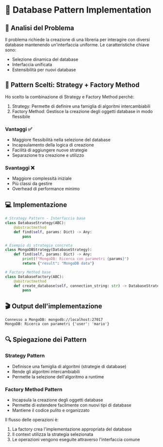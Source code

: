 # 📝 Database Pattern Implementation

## 🎯 Analisi del Problema

Il problema richiede la creazione di una libreria per interagire con diversi database mantenendo un'interfaccia uniforme. Le caratteristiche chiave sono:

- Selezione dinamica del database
- Interfaccia unificata
- Estensibilità per nuovi database

## 🎨 Pattern Scelti: Strategy + Factory Method

Ho scelto la combinazione di Strategy e Factory Method perché:

1. Strategy: Permette di definire una famiglia di algoritmi intercambiabili
2. Factory Method: Gestisce la creazione degli oggetti database in modo flessibile

### Vantaggi ✅

- Maggiore flessibilità nella selezione del database
- Incapsulamento della logica di creazione
- Facilità di aggiungere nuove strategie
- Separazione tra creazione e utilizzo

### Svantaggi ❌

- Maggiore complessità iniziale
- Più classi da gestire
- Overhead di performance minimo

## 💻 Implementazione

```python
# Strategy Pattern - Interfaccia base
class DatabaseStrategy(ABC):
    @abstractmethod
    def find(self, params: Dict) -> Any:
        pass

# Esempio di strategia concreta
class MongoDBStrategy(DatabaseStrategy):
    def find(self, params: Dict) -> Any:
        print(f"MongoDB: Ricerca con parametri {params}")
        return {"result": "MongoDB data"}

# Factory Method base
class DatabaseFactory(ABC):
    @abstractmethod
    def create_database(self, connection_string: str) -> DatabaseStrategy:
        pass
```

## 🎬 Output dell'implementazione

```
Connesso a MongoDB: mongodb://localhost:27017
MongoDB: Ricerca con parametri {'user': 'mario'}
```

## 🔍 Spiegazione dei Pattern

### Strategy Pattern

- Definisce una famiglia di algoritmi (strategie di database)
- Rende gli algoritmi intercambiabili
- Permette la selezione dell'algoritmo a runtime

### Factory Method Pattern

- Incapsula la creazione degli oggetti database
- Permette di estendere facilmente con nuovi tipi di database
- Mantiene il codice pulito e organizzato

Il flusso delle operazioni è:

1. La factory crea l'implementazione appropriata del database
2. Il context utilizza la strategia selezionata
3. Le operazioni vengono eseguite attraverso l'interfaccia comune
